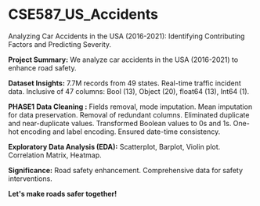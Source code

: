 # CSE587_US_Accidents
Analyzing Car Accidents in the USA (2016-2021): Identifying Contributing Factors and Predicting Severity.

**Project Summary:**
We analyze car accidents in the USA (2016-2021) to enhance road safety.

**Dataset Insights:**
7.7M records from 49 states.
Real-time traffic incident data.
Inclusive of 47 columns: Bool (13), Object (20), float64 (13), Int64 (1).

**PHASE1**
**Data Cleaning :**
Fields removal, mode imputation.
Mean imputation for data preservation.
Removal of redundant columns.
Eliminated duplicate and near-duplicate values.
Transformed Boolean values to 0s and 1s.
One-hot encoding and label encoding.
Ensured date-time consistency.

**Exploratory Data Analysis (EDA):**
Scatterplot, Barplot, Violin plot.
Correlation Matrix, Heatmap.

**Significance:**
Road safety enhancement.
Comprehensive data for safety interventions.

**Let's make roads safer together!**
